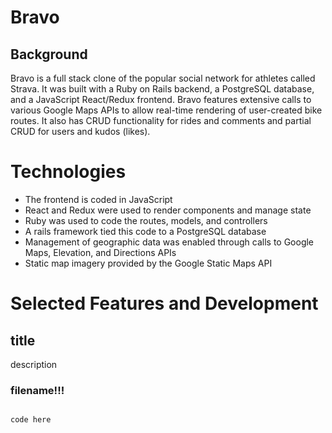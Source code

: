 # Bravo

## Background

Bravo is a full stack clone of the popular social network for athletes called Strava. It was built with a Ruby on Rails backend, a PostgreSQL database, and a JavaScript React/Redux frontend. Bravo features extensive calls to various Google Maps APIs to allow real-time rendering of user-created bike routes. It also has CRUD functionality for rides and comments and partial CRUD for users and kudos (likes).

# Technologies

* The frontend is coded in JavaScript
* React and Redux were used to render components and manage state
* Ruby was used to code the routes, models, and controllers
* A rails framework tied this code to a PostgreSQL database
* Management of geographic data was enabled through calls to Google Maps, Elevation, and Directions APIs
* Static map imagery provided by the Google Static Maps API

# Selected Features and Development

## title

description

### filename!!!
```javascript

code here

```
